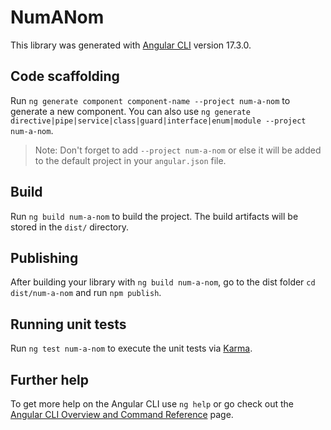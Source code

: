# NumANom

This library was generated with [Angular CLI](https://github.com/angular/angular-cli) version 17.3.0.

## Code scaffolding

Run `ng generate component component-name --project num-a-nom` to generate a new component. You can also use `ng generate directive|pipe|service|class|guard|interface|enum|module --project num-a-nom`.
> Note: Don't forget to add `--project num-a-nom` or else it will be added to the default project in your `angular.json` file. 

## Build

Run `ng build num-a-nom` to build the project. The build artifacts will be stored in the `dist/` directory.

## Publishing

After building your library with `ng build num-a-nom`, go to the dist folder `cd dist/num-a-nom` and run `npm publish`.

## Running unit tests

Run `ng test num-a-nom` to execute the unit tests via [Karma](https://karma-runner.github.io).

## Further help

To get more help on the Angular CLI use `ng help` or go check out the [Angular CLI Overview and Command Reference](https://angular.io/cli) page.
